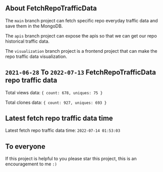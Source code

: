 ## About FetchRepoTrafficData

The `main` branch project can fetch specific repo everyday traffic data and save them in the MongoDB.

The `apis` branch project can expose the apis so that we can get our repo historical traffic data.

The `visualization` branch project is a frontend project that can make the repo traffic data visualization.

## `2021-06-28` To `2022-07-13` FetchRepoTrafficData repo traffic data

Total views data: `{ count: 678, uniques: 75 }`

Total clones data: `{ count: 927, uniques: 693 }`

## Latest fetch repo traffic data time

Latest fetch repo traffic data time: `2022-07-14 01:53:03`

## To everyone

If this project is helpful to you please star this project, this is an encouragement to me `:)`



